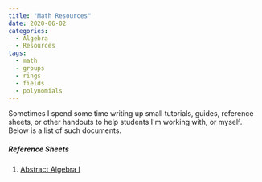 ```yaml
---
title: "Math Resources"
date: 2020-06-02
categories:
  - Algebra
  - Resources
tags:
  - math
  - groups
  - rings
  - fields
  - polynomials
---
```


Sometimes I spend some time writing up small tutorials, guides, reference sheets, or other handouts to help students I'm working with, or myself. Below is a list of such documents.

##### Reference Sheets
1. <a href="https://github.com/elin35/elin35.github.io/blob/master/_pdfs/Algebra_I_Reference_Sheet.pdf" target="_blank"> Abstract Algebra I </a>
